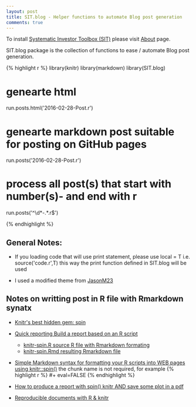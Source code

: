 ```yaml
---
layout: post
title: SIT.blog - Helper functions to automate Blog post generation
comments: true
---
```



To install [Systematic Investor Toolbox (SIT)](https://github.com/systematicinvestor/SIT) please visit [About](/about) page.


SIT.blog package is the collection of functions to ease / automate Blog post generation.

{% highlight r %}
library(knitr)
library(markdown)
library(SIT.blog)

# genearte html
run.posts.html('2016-02-28-Post.r')


# genearte markdown post suitable for posting on GitHub pages
run.posts('2016-02-28-Post.r')


# process all post(s) that start with number(s)- and end with r
run.posts('^\\d*-.*.r$')

{% endhighlight %}



General Notes:
-----

* If you loading code that will use print statement, please use local = T
i.e. source('code.r',T)
this way the print function defined in SIT.blog will be used

* I used a modified theme from [JasonM23](https://github.com/jasonm23/markdown-css-themes)


Notes on writting post in R file with Rmarkdown synatx
----

* [Knitr's best hidden gem: spin](http://deanattali.com/2015/03/24/knitrs-best-hidden-gem-spin/)

* [Quick reporting Build a report based on an R script](http://yihui.name/knitr/demo/stitch/)
  + [knitr-spin.R source R file with Rmarkdown formating](https://raw.githubusercontent.com/yihui/knitr/master/inst/examples/knitr-spin.R)
  +	[knitr-spin.Rmd resulting Rmarkdown file](https://raw.githubusercontent.com/yihui/knitr/master/inst/examples/knitr-spin.Rmd)

* [Simple Markdown syntax for formatting your R scripts into WEB pages using knitr::spin()](https://rpubs.com/alobo/spintutorial)
	the chunk name is not required, for example
{% highlight r %}
#+ eval=FALSE
{% endhighlight %}

* [How to produce a report with spin() knitr AND save some plot in a pdf](http://stackoverflow.com/questions/17835366/how-to-produce-a-report-with-spin-knitr-and-save-some-plot-in-a-pdf)

* [Reproducible documents with R & knitr](http://muuankarski.github.io/luntti/toistettava/dynamic_docs.html)
